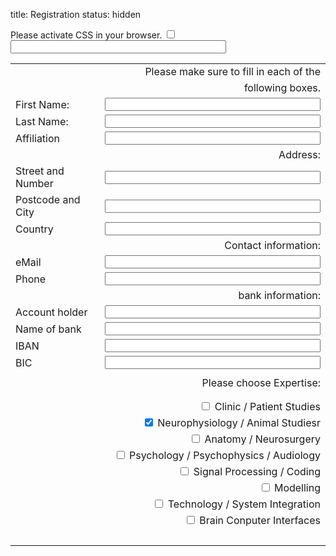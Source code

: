 title: Registration
status: hidden

<div markdown="1" >
<form id="register" name="register" action="http://vianna.de/fcgi-bin/register2-enfi2015.py" method="POST">
<!-- next few lines are to fight of unwanted bots and humans don't fill those -->
<div class="very_important">
Please activate CSS in your browser.
<input type="checkbox" name="terms">
<input type="text"size="40" maxlength="50" name="name">
</div>

|             |                                                                                                                  |
| --------    | ---------------------------------------------------------------------------------------------------------------: |
||Please make sure to fill in each of the |
|| following boxes.|
| First Name: | <input type="text" size="40" maxlength="50" name="FirstName">   |
| Last Name: | <input type="text" size="40" maxlength="50" name="LastName">     |
| Affiliation|  <input type="text" size="40" maxlength="50" name="Affiliation" >|
||Address:|
|Street and Number|<input type="text" size="40" maxlength="80"  name="Address" >|
|Postcode and City|<input type="text" size="40" maxlength="40" name="City" >|
|Country| <input type="text" size="40" maxlength="40" name="Country" >|
||Contact information:|
|eMail| <input type="text" size="40" maxlength="60" name="email"> |  
|Phone|<input type="text" size="40" maxlength="40" name="Phone">|
||bank information:|
|Account holder| <input type="text" size="40" maxlength="60" name="HolderName"> |
|Name of bank| <input type="text" size="40" maxlength="60" name="BankName"> | 
|IBAN| <input type="text" size="40" maxlength="60" name="IBAN"> | 
|BIC| <input type="text" size="40" maxlength="60" name="BIC"> | 
|||
||  Please choose Expertise: |
|| |
| | |
| |  <input type="checkbox" name="option1" value="Clinic"> Clinic / Patient Studies<br>
| |  <input type="checkbox" name="option2" value="Animals" checked> Neurophysiology / Animal Studiesr<br>
| |  <input type="checkbox" name="option3" value="Anatomy"> Anatomy / Neurosurgery<br>
| |  <input type="checkbox" name="option3" value="Psychology"> Psychology / Psychophysics / Audiology<br>
| |  <input type="checkbox" name="option3" value="Coding"> Signal Processing / Coding<br>
| |  <input type="checkbox" name="option3" value="Modelling"> Modelling<br>
| |  <input type="checkbox" name="option3" value="Technology"> Technology / System Integration<br>
| |  <input type="checkbox" name="option3" value="BCI"> Brain Conputer Interfaces<br>
<br> |



</form>
</div>


